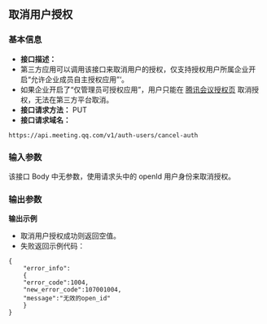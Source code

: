 ## 取消用户授权
### 基本信息
- **接口描述：**
 - 第三方应用可以调用该接口来取消用户的授权，仅支持授权用户所属企业开启“允许企业成员自主授权应用”‘。
 - 如果企业开启了“仅管理员可授权应用”，用户只能在 [腾讯会议授权页](https://meeting.tencent.com/marketplace/installed) 取消授权，无法在第三方平台取消。
- **接口请求方法：** PUT
- **接口请求域名：**
```plaintext
https://api.meeting.qq.com/v1/auth-users/cancel-auth
```

### 输入参数
该接口 Body 中无参数，使用请求头中的 openId 用户身份来取消授权。

### 输出参数
**输出示例**
- 取消用户授权成功则返回空值。
- 失败返回示例代码：
```plaintext
{
	"error_info": 
	{
	"error_code":1004,
	"new_error_code":107001004,
	"message":"无效的open_id"
	}
}
```
